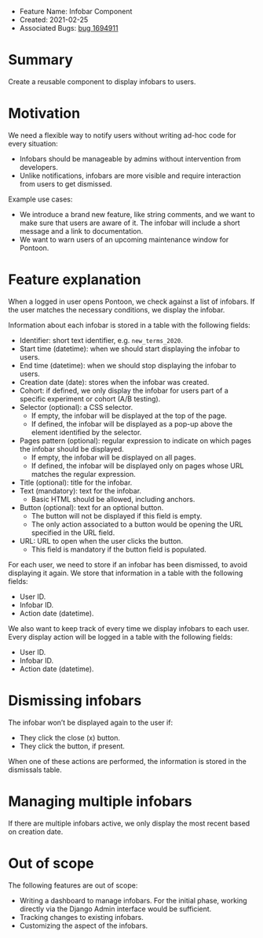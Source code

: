 * Feature Name: Infobar Component
* Created: 2021-02-25
* Associated Bugs: [bug 1694911](https://bugzilla.mozilla.org/show_bug.cgi?id=1694911)

# Summary

Create a reusable component to display infobars to users.

# Motivation

We need a flexible way to notify users without writing ad-hoc code for every situation:
* Infobars should be manageable by admins without intervention from developers.
* Unlike notifications, infobars are more visible and require interaction from users to get dismissed.

Example use cases:
* We introduce a brand new feature, like string comments, and we want to make sure that users are aware of it. The infobar will include a short message and a link to documentation.
* We want to warn users of an upcoming maintenance window for Pontoon.

# Feature explanation

When a logged in user opens Pontoon, we check against a list of infobars. If the user matches the necessary conditions, we display the infobar.

Information about each infobar is stored in a table with the following fields:
* Identifier: short text identifier, e.g. `new_terms_2020`.
* Start time (datetime): when we should start displaying the infobar to users.
* End time (datetime): when we should stop displaying the infobar to users.
* Creation date (date): stores when the infobar was created.
* Cohort: if defined, we only display the infobar for users part of a specific experiment or cohort (A/B testing).
* Selector (optional): a CSS selector.
    * If empty, the infobar will be displayed at the top of the page.
    * If defined, the infobar will be displayed as a pop-up above the element identified by the selector.
* Pages pattern (optional): regular expression to indicate on which pages the infobar should be displayed.
    * If empty, the infobar will be displayed on all pages.
    * If defined, the infobar will be displayed only on pages whose URL matches the regular expression.
* Title (optional): title for the infobar.
* Text (mandatory): text for the infobar.
    * Basic HTML should be allowed, including anchors.
* Button (optional): text for an optional button.
    * The button will not be displayed if this field is empty.
    * The only action associated to a button would be opening the URL specified in the URL field.
* URL: URL to open when the user clicks the button.
    * This field is mandatory if the button field is populated.

For each user, we need to store if an infobar has been dismissed, to avoid displaying it again. We store that information in a table with the following fields:
* User ID.
* Infobar ID.
* Action date (datetime).

We also want to keep track of every time we display infobars to each user. Every display action will be logged in a table with the following fields:
* User ID.
* Infobar ID.
* Action date (datetime).

# Dismissing infobars

The infobar won’t be displayed again to the user if:
* They click the close (x) button.
* They click the button, if present.

When one of these actions are performed, the information is stored in the dismissals table.

# Managing multiple infobars

If there are multiple infobars active, we only display the most recent based on creation date.

# Out of scope

The following features are out of scope:
* Writing a dashboard to manage infobars. For the initial phase, working directly via the Django Admin interface would be sufficient.
* Tracking changes to existing infobars.
* Customizing the aspect of the infobars.
